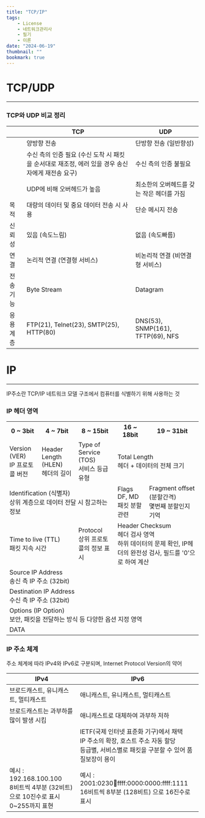 ```yaml
---
title: "TCP/IP"
tags:
    - License
    - 네트워크관리사
    - 필기
    - 이론
date: "2024-06-19"
thumbnail: ""
bookmark: true
---
```



# TCP/UDP
---

### TCP와 UDP 비교 정리

| |TCP|UDP|
|-|---|---|
| |양방향 전송|단방향 전송 (일반향성)|
| |수신 측의 인증 필요 (수신 도착 시 패킷을 순서대로 재조정, 에러 있을 경우 송신자에게 재전송 요구)|수신 측의 인증 불필요|
| |UDP에 비해 오버헤드가 높음|최소한의 오버헤드를 갖는 작은 헤더를 가짐|
|목적|대량의 데이터 및 중요 데이터 전송 시 사용|단순 메시지 전송|
|신뢰성|있음 (속도느림)|없음 (속도빠름)|
|연결|논리적 연결 (연결형 서비스)|비논리적 연결 (비연결형 서비스)|
|전송기능|Byte Stream|Datagram|
|응용계층|FTP(21), Telnet(23), SMTP(25), HTTP(80)|DNS(53), SNMP(161), TFTP(69), NFS|



# IP
---
IP주소란 TCP/IP 네트워크 모델 구조에서 컴퓨터를 식별하기 위해 사용하는 것


### IP 헤더 영역

<table>
  <tr>
    <th>0 ~ 3bit</th>
    <th>4 ~ 7bit</th>
    <th>8 ~ 15bit</th>
    <th>16 ~ 18bit</th>
    <th>19 ~ 31bit</th>
  </tr>
  <tr>
    <td>Version (VER) <br> IP 프로토콜 버전</td>
    <td>Header Length (HLEN) <br> 헤더의 길이</td>
    <td>Type of Service (TOS) <br> 서비스 등급 유형</td>
    <td colspan="2">Total Length <br> 헤더 + 데이터의 전체 크기</td>
  </tr>
  <tr>
    <td colspan="3">Identification (식별자) <br> 상위 계층으로 데이터 전달 시 참고하는 정보</td>
    <td>Flags DF, MD <br> 패킷 분할 관련</td>
    <td>Fragment offset (분할간격) <br> 몇번째 분할인지 기억</td>
  </tr>
  <tr>
      <td colspan="2">Time to live (TTL) <br> 패킷 지속 시간</td>
      <td>Protocol <br> 상위 프로토콜의 정보 표시</td>
      <td colspan="2">Header Checksum <br> 헤더 검사 영역 <br> 하위 데이터의 문제 확인, IP헤더의 완전성 검사, 필드를 '0'으로 하여 계산</td>
  </tr>
  <tr>
      <td colspan="5">Source IP Address <br> 송신 측 IP 주소 (32bit)</td>
  </tr>
  <tr>
      <td colspan="5">Destination IP Address <br> 수신 측 IP 주소 (32bit)</td>
  </tr>
  <tr>
      <td colspan="5">Options (IP Option) <br> 보안, 패킷을 전달하는 방식 등 다양한 옵션 지정 영역</td>
  </tr>
  <tr>
      <td colspan="5"> DATA </td>
  </tr>
</table>



### IP 주소 체계
주소 체계에 따라 IPv4와 IPv6로 구분되며, Internet Protocol Version의 약어

|IPv4|IPv6|
|----|----|
|브로드캐스트, 유니캐스트, 멀티캐스트|애니캐스트, 유니캐스트, 멀티캐스트|
|브로드캐스트는 과부하를 많이 발생 시킴|애니캐스트로 대체하여 과부하 저하|
| |IETF(국제 인터넷 표준화 기구)에서 채택 <br> IP 주소의 확장, 호스트 주소 자동 할당 <br> 등급별, 서비스별로 패킷을 구분할 수 있어 품질보장이 용이|
|예시 : 192.168.100.100 <br> 8비트씩 4부분 (32비트) 으로 10진수로 표시 <br> 0~255까지 표현|예시 : 2001:0230:abcd:ffff:0000:0000:ffff:1111 <br> 16비트씩 8부분 (128비트) 으로 16진수로 표시|

